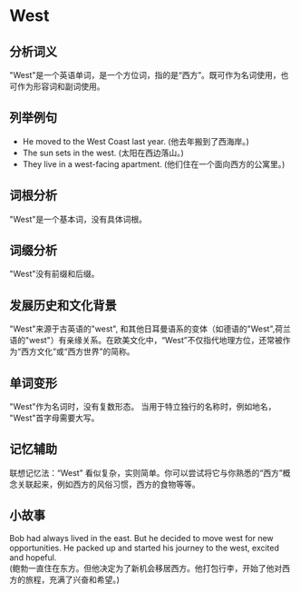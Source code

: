 # West

## 分析词义

  

"West"是一个英语单词，是一个方位词，指的是“西方”。既可作为名词使用，也可作为形容词和副词使用。

  

## 列举例句

  

*   He moved to the West Coast last year. (他去年搬到了西海岸。)
*   The sun sets in the west. (太阳在西边落山。)
*   They live in a west-facing apartment. (他们住在一个面向西方的公寓里。)

  

## 词根分析

  

"West"是一个基本词，没有具体词根。

  

## 词缀分析

  

"West"没有前缀和后缀。

  

## 发展历史和文化背景

  

"West"来源于古英语的"west", 和其他日耳曼语系的变体（如德语的"West",荷兰语的"west"）有亲缘关系。在欧美文化中，“West”不仅指代地理方位，还常被作为“西方文化”或“西方世界”的简称。

  

## 单词变形

  

"West"作为名词时，没有复数形态。 当用于特立独行的名称时，例如地名， "West"首字母需要大写。

  

## 记忆辅助

  

联想记忆法：“West” 看似复杂，实则简单。你可以尝试将它与你熟悉的“西方”概念关联起来，例如西方的风俗习惯，西方的食物等等。

  

## 小故事

  

Bob had always lived in the east. But he decided to move west for new opportunities. He packed up and started his journey to the west, excited and hopeful.  
(鲍勃一直住在东方。但他决定为了新机会移居西方。他打包行李，开始了他对西方的旅程，充满了兴奋和希望。)
